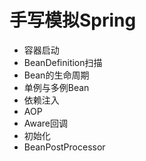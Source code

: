 
# 手写模拟Spring

+ 容器启动
+ BeanDefinition扫描
+ Bean的生命周期
+ 单例与多例Bean
+ 依赖注入
+ AOP
+ Aware回调
+ 初始化
+ BeanPostProcessor